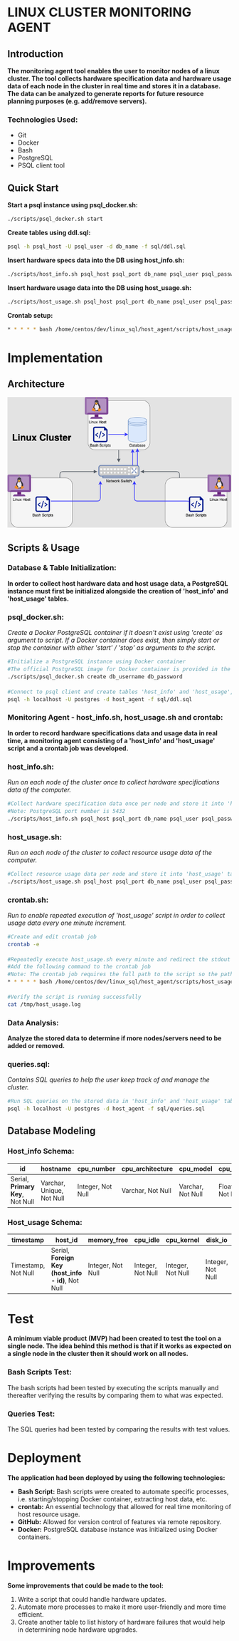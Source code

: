 # LINUX CLUSTER MONITORING AGENT

## Introduction

**The monitoring agent tool enables the user to
monitor nodes of a linux cluster. The tool
collects hardware specification data 
and hardware usage data of each node in the cluster
in real time and stores it in a 
database. The data can be 
analyzed to generate reports for 
future resource planning 
purposes (e.g. add/remove servers).**

### Technologies Used:
* Git
* Docker
* Bash
* PostgreSQL
* PSQL client tool

## Quick Start
**Start a psql instance using psql_docker.sh:**
```bash
./scripts/psql_docker.sh start
```
**Create tables using ddl.sql:**
```bash
psql -h psql_host -U psql_user -d db_name -f sql/ddl.sql
```
**Insert hardware specs data into the DB using host_info.sh:**
```bash
./scripts/host_info.sh psql_host psql_port db_name psql_user psql_password
```
**Insert hardware usage data into the DB using host_usage.sh:**
```bash
./scripts/host_usage.sh psql_host psql_port db_name psql_user psql_password
```
**Crontab setup:**
```bash
* * * * * bash /home/centos/dev/linux_sql/host_agent/scripts/host_usage.sh psql_host psql_port db_name psql_user psql_password > /tmp/host_usage.log
```

# Implementation

## Architecture
![arch](./assets/arch.png)

## Scripts & Usage

### Database & Table Initialization:
**In order to collect host hardware data and host usage**
**data, a PostgreSQL instance must first be initialized alongside**
**the creation of 'host_info' and 'host_usage' tables.**

### psql_docker.sh:

*Create a Docker PostgreSQL container
if it doesn't exist using 'create' as argument to script.
If a Docker container does exist, then simply start or stop the container with either 'start' / 'stop'
as arguments to the script.*

```bash
#Initialize a PostgreSQL instance using Docker container
#The official PostgreSQL image for Docker container is provided in the following link: https://hub.docker.com/_/postgres
./scripts/psql_docker.sh create db_username db_password

#Connect to psql client and create tables 'host_info' and 'host_usage', make sure to create a database 'host_agent' before executing the following command
psql -h localhost -U postgres -d host_agent -f sql/ddl.sql
```

### Monitoring Agent - host_info.sh, host_usage.sh and crontab:
**In order to record hardware specifications data and usage data in real time, a monitoring agent**
**consisting of a 'host_info' and 'host_usage' script and a crontab job was developed.** 

### host_info.sh:

*Run on each node of the cluster once to collect
hardware specifications data of the computer.*

```bash
#Collect hardware specification data once per node and store it into 'host_info' table
#Note: PostgreSQL port number is 5432
./scripts/host_info.sh psql_host psql_port db_name psql_user psql_password
```

### host_usage.sh:

*Run on each node of the cluster to collect resource
usage data of the computer.*

```bash
#Collect resource usage data per node and store it into 'host_usage' table
./scripts/host_usage.sh psql_host psql_port db_name psql_user psql_password
```

### crontab.sh:

*Run to enable repeated execution of 'host_usage' script in order
to collect usage data every one minute increment.*

```bash
#Create and edit crontab job
crontab -e

#Repeatedly execute host_usage.sh every minute and redirect the stdout and stderr to the log file
#Add the following command to the crontab job
#Note: The crontab job requires the full path to the script so the path will vary
* * * * * bash /home/centos/dev/linux_sql/host_agent/scripts/host_usage.sh localhost 5432 host_agent postgres password > /tmp/host_usage.log

#Verify the script is running successfully
cat /tmp/host_usage.log
```

### Data Analysis:
**Analyze the stored data to determine if more nodes/servers need to be added or removed.**
 
### queries.sql:

*Contains SQL queries to help the user keep track of and manage the cluster.*

```bash
#Run SQL queries on the stored data in 'host_info' and 'host_usage' tables to analyze it for sound decision making.
psql -h localhost -U postgres -d host_agent -f sql/queries.sql
```
## Database Modeling

### Host_info Schema:

id | hostname | cpu_number | cpu_architecture | cpu_model | cpu_mhz | L2_cache | total_mem | timestamp 
--- | --- | --- | --- | --- | --- | --- | --- | ---
Serial, **Primary Key**, Not Null | Varchar, Unique, Not Null | Integer, Not Null | Varchar, Not Null | Varchar, Not Null | Float(3), Not Null | Integer, Not Null | Integer, Not Null | Timestamp, Not Null

### Host_usage Schema:

timestamp | host_id | memory_free | cpu_idle | cpu_kernel | disk_io | disk_available
--- | --- | --- | --- | --- | --- | --- |
Timestamp, Not Null | Serial, **Foreign Key (host_info - id)**, Not Null | Integer, Not Null | Integer, Not Null | Integer, Not Null | Integer, Not Null | Integer, Not Null |

# Test
**A minimum viable product (MVP) had been created to test the tool on a single node. The idea behind this
method is that if it works as expected on a single node in the cluster then it should work on all nodes.** 

### Bash Scripts Test:
The bash scripts had been tested by executing the scripts manually and thereafter verifying the results by
comparing them to what was expected.

### Queries Test:
The SQL queries had been tested by comparing the results with test values.

# Deployment
**The application had been deployed by using the following technologies:**
* **Bash Script:** Bash scripts were created to automate specific processes, i.e. starting/stopping Docker container, extracting host data, etc.
* **crontab:** An essential technology that allowed for real time monitoring of host resource usage.
* **GitHub:** Allowed for version control of features via remote repository.
* **Docker:** PostgreSQL database instance was initialized using Docker containers.

# Improvements
**Some improvements that could be made to the tool:**
1. Write a script that could handle hardware updates.
2. Automate more processes to make it more user-friendly and more time efficient.
3. Create another table to list history of hardware failures that would help in determining node hardware upgrades.

